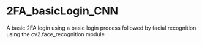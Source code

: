 # 2FA_basicLogin_CNN

A basic 2FA login using a basic login process followed by facial recognition using the cv2.face_recognition module
